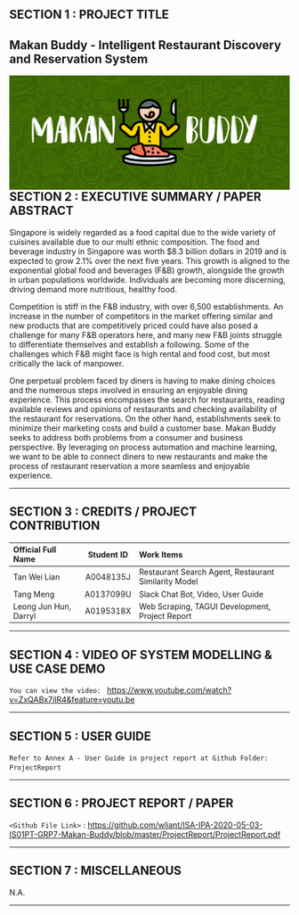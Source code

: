 ## SECTION 1 : PROJECT TITLE
## Makan Buddy - Intelligent Restaurant Discovery and Reservation System

<img src="Miscellaneous/MakanBuddy.png"
     style="float: left; margin-right: 0px;" />

---

## SECTION 2 : EXECUTIVE SUMMARY / PAPER ABSTRACT
Singapore is widely regarded as a food capital due to the wide variety of cuisines available due to our multi ethnic composition. The food and beverage industry in Singapore was worth $8.3 billion dollars in 2019 and is expected to grow 2.1% over the next five years.  This growth is aligned to the exponential global food and beverages (F&B) growth, alongside the growth in urban populations worldwide. Individuals are becoming more discerning, driving demand more nutritious, healthy food.

Competition is stiff in the F&B industry, with over 6,500 establishments. An increase in the number of competitors in the market offering similar and new products that are competitively priced could have also posed a challenge for many F&B operators here, and many new F&B joints struggle to differentiate themselves and establish a following. Some of the challenges which F&B might face is high rental and food cost, but most critically the lack of manpower.

One perpetual problem faced by diners is having to make dining choices and the numerous steps involved in ensuring an enjoyable dining experience. This process encompasses the search for restaurants, reading available reviews and opinions of restaurants and checking availability of the restaurant for reservations. On the other hand, establishments seek to minimize their marketing costs and build a customer base. Makan Buddy seeks to address both problems from a consumer and business perspective. By leveraging on process automation and machine learning, we want to be able to connect diners to new restaurants and make the process of restaurant reservation a more seamless and enjoyable experience. 


---

## SECTION 3 : CREDITS / PROJECT CONTRIBUTION

| Official Full Name  | Student ID  | Work Items | 
| :------------ |:---------------:| :-----| 
| Tan Wei Lian | A0048135J | Restaurant Search Agent, Restaurant Similarity Model|
| Tang Meng | A0137099U | Slack Chat Bot, Video, User Guide|
| Leong Jun Hun, Darryl | A0195318X | Web Scraping, TAGUI Development, Project Report| 

---

## SECTION 4 : VIDEO OF SYSTEM MODELLING & USE CASE DEMO

`You can view the video: ` https://www.youtube.com/watch?v=ZxQABx7iIR4&feature=youtu.be

---

## SECTION 5 : USER GUIDE

`Refer to Annex A - User Guide in project report at Github Folder: ProjectReport`

---
## SECTION 6 : PROJECT REPORT / PAPER

`<Github File Link>` : <https://github.com/wliant/ISA-IPA-2020-05-03-IS01PT-GRP7-Makan-Buddy/blob/master/ProjectReport/ProjectReport.pdf>

---
## SECTION 7 : MISCELLANEOUS

N.A.

---
